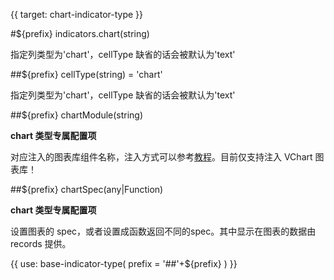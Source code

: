 {{ target: chart-indicator-type }}

#${prefix} indicators.chart(string)

指定列类型为'chart'，cellType 缺省的话会被默认为'text'

##${prefix} cellType(string) = 'chart'

指定列类型为'chart'，cellType 缺省的话会被默认为'text'

##${prefix} chartModule(string)

**chart 类型专属配置项**

对应注入的图表库组件名称，注入方式可以参考[教程](../../guide/cell_type/chart)。目前仅支持注入 VChart 图表库！

##${prefix} chartSpec(any|Function)

**chart 类型专属配置项**

设置图表的 spec，或者设置成函数返回不同的spec。其中显示在图表的数据由 records 提供。

{{ use: base-indicator-type(
    prefix = '##'+${prefix}
) }}
